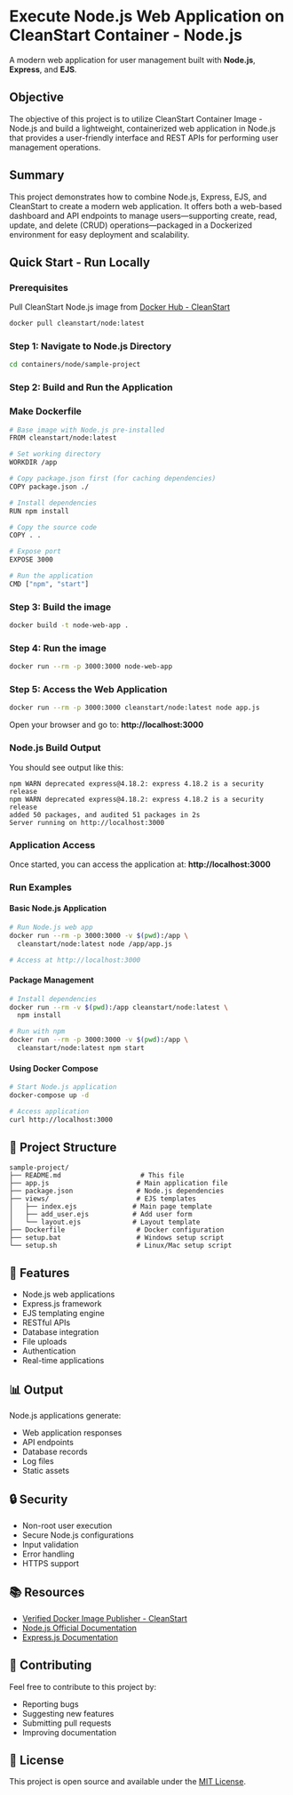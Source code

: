 # Execute Node.js Web Application on CleanStart Container - Node.js

A modern web application for user management built with **Node.js**, **Express**, and **EJS**.

## Objective

The objective of this project is to utilize CleanStart Container Image - Node.js and build a lightweight, containerized web application in Node.js that provides a user-friendly interface and REST APIs for performing user management operations.

## Summary

This project demonstrates how to combine Node.js, Express, EJS, and CleanStart to create a modern web application. It offers both a web-based dashboard and API endpoints to manage users—supporting create, read, update, and delete (CRUD) operations—packaged in a Dockerized environment for easy deployment and scalability.

## Quick Start - Run Locally

### Prerequisites
Pull CleanStart Node.js image from [Docker Hub - CleanStart](https://hub.docker.com/u/cleanstart) 
```bash
docker pull cleanstart/node:latest
```

### Step 1: Navigate to Node.js Directory
```bash
cd containers/node/sample-project
```

### Step 2: Build and Run the Application
### Make Dockerfile
```bash
# Base image with Node.js pre-installed
FROM cleanstart/node:latest

# Set working directory
WORKDIR /app

# Copy package.json first (for caching dependencies)
COPY package.json ./

# Install dependencies
RUN npm install

# Copy the source code
COPY . .

# Expose port
EXPOSE 3000

# Run the application
CMD ["npm", "start"]
```

### Step 3: Build the image
```bash
docker build -t node-web-app .
```

### Step 4: Run the image
```bash
docker run --rm -p 3000:3000 node-web-app
```

### Step 5: Access the Web Application
```bash
docker run --rm -p 3000:3000 cleanstart/node:latest node app.js
```

Open your browser and go to: **http://localhost:3000**

### Node.js Build Output
You should see output like this:
```
npm WARN deprecated express@4.18.2: express 4.18.2 is a security release
npm WARN deprecated express@4.18.2: express 4.18.2 is a security release
added 50 packages, and audited 51 packages in 2s
Server running on http://localhost:3000
```

### Application Access
Once started, you can access the application at: **http://localhost:3000**

### Run Examples

#### Basic Node.js Application
```bash
# Run Node.js web app
docker run --rm -p 3000:3000 -v $(pwd):/app \
  cleanstart/node:latest node /app/app.js

# Access at http://localhost:3000
```

#### Package Management
```bash
# Install dependencies
docker run --rm -v $(pwd):/app cleanstart/node:latest \
  npm install

# Run with npm
docker run --rm -p 3000:3000 -v $(pwd):/app \
  cleanstart/node:latest npm start
```

#### Using Docker Compose
```bash
# Start Node.js application
docker-compose up -d

# Access application
curl http://localhost:3000
```

## 📁 Project Structure

```
sample-project/
├── README.md                    # This file
├── app.js                      # Main application file
├── package.json                # Node.js dependencies
├── views/                      # EJS templates
│   ├── index.ejs              # Main page template
│   ├── add_user.ejs           # Add user form
│   └── layout.ejs             # Layout template
├── Dockerfile                  # Docker configuration
├── setup.bat                   # Windows setup script
└── setup.sh                    # Linux/Mac setup script
```

## 🎯 Features

- Node.js web applications
- Express.js framework
- EJS templating engine
- RESTful APIs
- Database integration
- File uploads
- Authentication
- Real-time applications

## 📊 Output

Node.js applications generate:
- Web application responses
- API endpoints
- Database records
- Log files
- Static assets

## 🔒 Security

- Non-root user execution
- Secure Node.js configurations
- Input validation
- Error handling
- HTTPS support

## 📚 Resources

- [Verified Docker Image Publisher - CleanStart](https://cleanstart.com/)
- [Node.js Official Documentation](https://nodejs.org/en/docs/)
- [Express.js Documentation](https://expressjs.com/)

## 🤝 Contributing

Feel free to contribute to this project by:
- Reporting bugs
- Suggesting new features
- Submitting pull requests
- Improving documentation

## 📄 License
This project is open source and available under the [MIT License](LICENSE).
